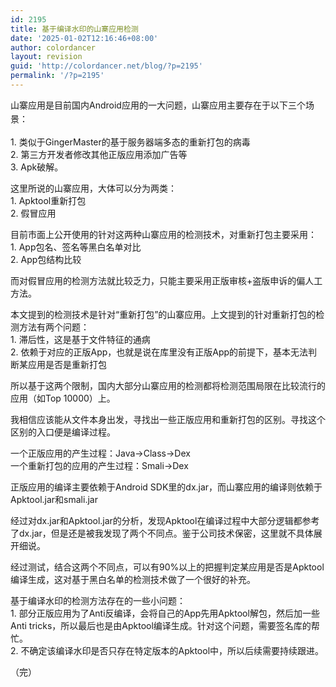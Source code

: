```yaml
---
id: 2195
title: 基于编译水印的山寨应用检测
date: '2025-01-02T12:16:46+08:00'
author: colordancer
layout: revision
guid: 'http://colordancer.net/blog/?p=2195'
permalink: '/?p=2195'
---
```


<span style="line-height: 1.6em;">山寨应用是目前国内Android应用的一大问题，山寨应用主要存在于以下三个场景：</span>

1\. 类似于GingerMaster的基于服务器端多态的重新打包的病毒  
2\. 第三方开发者修改其他正版应用添加广告等  
3\. Apk破解。

这里所说的山寨应用，大体可以分为两类：  
1\. Apktool重新打包  
2\. 假冒应用

目前市面上公开使用的针对这两种山寨应用的检测技术，对重新打包主要采用：  
1\. App包名、签名等黑白名单对比  
2\. App包结构比较

而对假冒应用的检测方法就比较乏力，只能主要采用正版审核+盗版申诉的偏人工方法。

本文提到的检测技术是针对“重新打包”的山寨应用。上文提到的针对重新打包的检测方法有两个问题：  
1\. 滞后性，这是基于文件特征的通病  
2\. 依赖于对应的正版App，也就是说在库里没有正版App的前提下，基本无法判断某应用是否是重新打包

所以基于这两个限制，国内大部分山寨应用的检测都将检测范围局限在比较流行的应用（如Top 10000）上。

我相信应该能从文件本身出发，寻找出一些正版应用和重新打包的区别。寻找这个区别的入口便是编译过程。

一个正版应用的产生过程：Java-&gt;Class-&gt;Dex  
一个重新打包的应用的产生过程：Smali-&gt;Dex

正版应用的编译主要依赖于Android SDK里的dx.jar，而山寨应用的编译则依赖于Apktool.jar和smali.jar

经过对dx.jar和Apktool.jar的分析，发现Apktool在编译过程中大部分逻辑都参考了dx.jar，但是还是被我发现了两个不同点。鉴于公司技术保密，这里就不具体展开细说。

经过测试，结合这两个不同点，可以有90%以上的把握判定某应用是否是Apktool编译生成，这对基于黑白名单的检测技术做了一个很好的补充。

基于编译水印的检测方法存在的一些小问题：  
1\. 部分正版应用为了Anti反编译，会将自己的App先用Apktool解包，然后加一些Anti tricks，所以最后也是由Apktool编译生成。针对这个问题，需要签名库的帮忙。  
2\. 不确定该编译水印是否只存在特定版本的Apktool中，所以后续需要持续跟进。

（完）